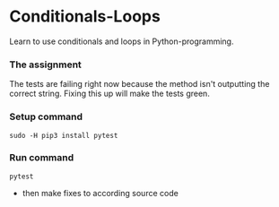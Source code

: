# Conditionals-Loops

Learn to use conditionals and loops in Python-programming.

### The assignment

The tests are failing right now because the method isn't outputting the correct string. Fixing this up will make the tests green.

### Setup command

`sudo -H pip3 install pytest`

### Run command

`pytest`
- then make fixes to according source code
